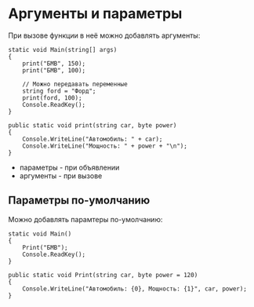 # Аргументы и параметры
При вызове функции в неё можно добавлять аргументы:

    static void Main(string[] args)
    {
        print("БМВ", 150);
        print("БМВ", 100);

        // Можно передавать переменные
        string ford = "Форд";
        print(ford, 100);
        Console.ReadKey();
    }

    public static void print(string car, byte power)
    {
        Console.WriteLine("Автомобиль: " + car);
        Console.WriteLine("Мощность: " + power + "\n");
    }

* параметры - при объявлении
* аргументы - при вызове

## Параметры по-умолчанию
Можно добавлять парамтеры по-умолчанию:
    
    static void Main()
    {
        Print("БМВ");
        Console.ReadKey();
    }

    public static void Print(string car, byte power = 120)
    {
        Console.WriteLine("Автомобиль: {0}, Мощность: {1}", car, power);
    }

